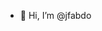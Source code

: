 - 👋 Hi, I’m @jfabdo

<!---
jfabdo/jfabdo is a ✨ special ✨ repository because its `README.md` (this file) appears on your GitHub profile.
You can click the Preview link to take a look at your changes.
--->
